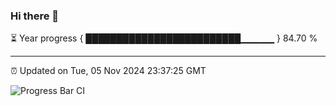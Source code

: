 ### Hi there 👋

⏳ Year progress { █████████████████████████▁▁▁▁▁ } 84.70 %

---

⏰ Updated on Tue, 05 Nov 2024 23:37:25 GMT

![Progress Bar CI](https://github.com/IshwaranRudhara/GIT-ACTION/workflows/Progress%20Bar%20CI/badge.svg)
